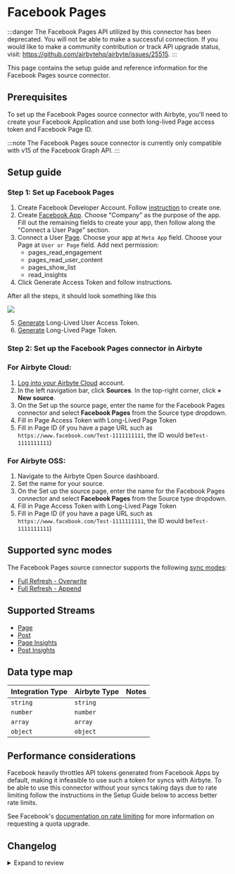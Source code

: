 # Facebook Pages

:::danger
The Facebook Pages API utilized by this connector has been deprecated. You will not be able to make a successful connection. If you would like to make a community contribution or track API upgrade status, visit: https://github.com/airbytehq/airbyte/issues/25515.
:::

This page contains the setup guide and reference information for the Facebook Pages source connector.

## Prerequisites

To set up the Facebook Pages source connector with Airbyte, you'll need to create your Facebook Application and use both long-lived Page access token and Facebook Page ID.

:::note
The Facebook Pages souce connector is currently only compatible with v15 of the Facebook Graph API.
:::

## Setup guide

### Step 1: Set up Facebook Pages

1. Create Facebook Developer Account. Follow [instruction](https://developers.facebook.com/async/registration/) to create one.
2. Create [Facebook App](https://developers.facebook.com/apps/). Choose "Company" as the purpose of the app. Fill out the remaining fields to create your app, then follow along the "Connect a User Page" section.
3. Connect a User [Page](https://developers.facebook.com/tools/explorer/). Choose your app at `Meta App` field. Choose your Page at `User or Page` field. Add next permission:
   - pages_read_engagement
   - pages_read_user_content
   - pages_show_list
   - read_insights
4. Click Generate Access Token and follow instructions.

After all the steps, it should look something like this

![](/.gitbook/assets/facebook-pages-1.png)

5. [Generate](https://developers.facebook.com/docs/facebook-login/guides/access-tokens/get-long-lived#get-a-long-lived-user-access-token) Long-Lived User Access Token.
6. [Generate](https://developers.facebook.com/docs/facebook-login/guides/access-tokens/get-long-lived#long-lived-page-token) Long-Lived Page Token.

### Step 2: Set up the Facebook Pages connector in Airbyte

### For Airbyte Cloud:

1. [Log into your Airbyte Cloud](https://cloud.airbyte.com/workspaces) account.
2. In the left navigation bar, click **Sources**. In the top-right corner, click **+ New source**.
3. On the Set up the source page, enter the name for the Facebook Pages connector and select **Facebook Pages** from the Source type dropdown.
4. Fill in Page Access Token with Long-Lived Page Token
5. Fill in Page ID (if you have a page URL such as `https://www.facebook.com/Test-1111111111`, the ID would be`Test-1111111111`)

### For Airbyte OSS:

1. Navigate to the Airbyte Open Source dashboard.
2. Set the name for your source.
3. On the Set up the source page, enter the name for the Facebook Pages connector and select **Facebook Pages** from the Source type dropdown.
4. Fill in Page Access Token with Long-Lived Page Token
5. Fill in Page ID (if you have a page URL such as `https://www.facebook.com/Test-1111111111`, the ID would be`Test-1111111111`)

## Supported sync modes

The Facebook Pages source connector supports the following [sync modes](https://docs.airbyte.com/cloud/core-concepts#connection-sync-modes):

- [Full Refresh - Overwrite](https://docs.airbyte.com/understanding-airbyte/connections/full-refresh-overwrite/)
- [Full Refresh - Append](https://docs.airbyte.com/understanding-airbyte/connections/full-refresh-append)

## Supported Streams

- [Page](https://developers.facebook.com/docs/graph-api/reference/v19.0/page/#overview)
- [Post](https://developers.facebook.com/docs/graph-api/reference/v19.0/page/feed)
- [Page Insights](https://developers.facebook.com/docs/graph-api/reference/v19.0/page/insights)
- [Post Insights](https://developers.facebook.com/docs/graph-api/reference/v19.0/insights)

## Data type map

| Integration Type | Airbyte Type | Notes |
| :--------------- | :----------- | :---- |
| `string`         | `string`     |       |
| `number`         | `number`     |       |
| `array`          | `array`      |       |
| `object`         | `object`     |       |

## Performance considerations

Facebook heavily throttles API tokens generated from Facebook Apps by default, making it infeasible to use such a token for syncs with Airbyte. To be able to use this connector without your syncs taking days due to rate limiting follow the instructions in the Setup Guide below to access better rate limits.

See Facebook's [documentation on rate limiting](https://developers.facebook.com/docs/graph-api/overview/rate-limiting) for more information on requesting a quota upgrade.

## Changelog

<details>
  <summary>Expand to review</summary>

| Version | Date       | Pull Request                                             | Subject                                                                                                                                                                |
|:--------|:-----------| :------------------------------------------------------- |:-----------------------------------------------------------------------------------------------------------------------------------------------------------------------|
| 1.1.1 | 2025-05-03 | [53787](https://github.com/airbytehq/airbyte/pull/53787) | Update dependencies |
| 1.1.0 | 2025-04-30 | [59126](https://github.com/airbytehq/airbyte/pull/59126) | Re-enable in cloud and update versions |
| 1.0.32 | 2025-02-01 | [52793](https://github.com/airbytehq/airbyte/pull/52793) | Update dependencies |
| 1.0.31  | 2025-01-27 | [52122](https://github.com/airbytehq/airbyte/pull/52122/files) | Upgrade Facebook API to v21.0                                                                                                                                          |
| 1.0.30  | 2025-01-25 | [52373](https://github.com/airbytehq/airbyte/pull/52373) | Update dependencies                                                                                                                                                    |
| 1.0.29  | 2025-01-18 | [51637](https://github.com/airbytehq/airbyte/pull/51637) | Update dependencies                                                                                                                                                    |
| 1.0.28  | 2025-01-11 | [51056](https://github.com/airbytehq/airbyte/pull/51056) | Update dependencies                                                                                                                                                    |
| 1.0.27  | 2025-01-04 | [50923](https://github.com/airbytehq/airbyte/pull/50923) | Update dependencies                                                                                                                                                    |
| 1.0.26  | 2024-12-28 | [50530](https://github.com/airbytehq/airbyte/pull/50530) | Update dependencies                                                                                                                                                    |
| 1.0.25  | 2024-12-21 | [49997](https://github.com/airbytehq/airbyte/pull/49997) | Update dependencies                                                                                                                                                    |
| 1.0.24  | 2024-12-14 | [49154](https://github.com/airbytehq/airbyte/pull/49154) | Starting with this version, the Docker image is now rootless. Please note that this and future versions will not be compatible with Airbyte versions earlier than 0.64 |
| 1.0.23  | 2024-10-29 | [47737](https://github.com/airbytehq/airbyte/pull/47737) | Update dependencies                                                                                                                                                    |
| 1.0.22  | 2024-10-21 | [47025](https://github.com/airbytehq/airbyte/pull/47025) | Update dependencies                                                                                                                                                    |
| 1.0.21  | 2024-10-12 | [46807](https://github.com/airbytehq/airbyte/pull/46807) | Update dependencies                                                                                                                                                    |
| 1.0.20  | 2024-10-05 | [46461](https://github.com/airbytehq/airbyte/pull/46461) | Update dependencies                                                                                                                                                    |
| 1.0.19  | 2024-09-28 | [46133](https://github.com/airbytehq/airbyte/pull/46133) | Update dependencies                                                                                                                                                    |
| 1.0.18  | 2024-09-21 | [45734](https://github.com/airbytehq/airbyte/pull/45734) | Update dependencies                                                                                                                                                    |
| 1.0.17  | 2024-09-14 | [45563](https://github.com/airbytehq/airbyte/pull/45563) | Update dependencies                                                                                                                                                    |
| 1.0.16  | 2024-09-07 | [45311](https://github.com/airbytehq/airbyte/pull/45311) | Update dependencies                                                                                                                                                    |
| 1.0.15  | 2024-08-31 | [45052](https://github.com/airbytehq/airbyte/pull/45052) | Update dependencies                                                                                                                                                    |
| 1.0.14  | 2024-08-24 | [44664](https://github.com/airbytehq/airbyte/pull/44664) | Update dependencies                                                                                                                                                    |
| 1.0.13  | 2024-08-17 | [44234](https://github.com/airbytehq/airbyte/pull/44234) | Update dependencies                                                                                                                                                    |
| 1.0.12  | 2024-08-12 | [43729](https://github.com/airbytehq/airbyte/pull/43729) | Update dependencies                                                                                                                                                    |
| 1.0.11  | 2024-08-10 | [43477](https://github.com/airbytehq/airbyte/pull/43477) | Update dependencies                                                                                                                                                    |
| 1.0.10  | 2024-08-03 | [43224](https://github.com/airbytehq/airbyte/pull/43224) | Update dependencies                                                                                                                                                    |
| 1.0.9   | 2024-07-27 | [42787](https://github.com/airbytehq/airbyte/pull/42787) | Update dependencies                                                                                                                                                    |
| 1.0.8   | 2024-07-20 | [42255](https://github.com/airbytehq/airbyte/pull/42255) | Update dependencies                                                                                                                                                    |
| 1.0.7   | 2024-07-13 | [41685](https://github.com/airbytehq/airbyte/pull/41685) | Update dependencies                                                                                                                                                    |
| 1.0.6   | 2024-07-10 | [41543](https://github.com/airbytehq/airbyte/pull/41543) | Update dependencies                                                                                                                                                    |
| 1.0.5   | 2024-07-09 | [41126](https://github.com/airbytehq/airbyte/pull/41126) | Update dependencies                                                                                                                                                    |
| 1.0.4   | 2024-07-06 | [40812](https://github.com/airbytehq/airbyte/pull/40812) | Update dependencies                                                                                                                                                    |
| 1.0.3   | 2024-06-25 | [40500](https://github.com/airbytehq/airbyte/pull/40500) | Update dependencies                                                                                                                                                    |
| 1.0.2   | 2024-06-22 | [40058](https://github.com/airbytehq/airbyte/pull/40058) | Update dependencies                                                                                                                                                    |
| 1.0.1   | 2024-06-06 | [39243](https://github.com/airbytehq/airbyte/pull/39243) | [autopull] Upgrade base image to v1.2.2                                                                                                                                |
| 1.0.0   | 2024-03-14 | [36015](https://github.com/airbytehq/airbyte/pull/36015) | Upgrade Facebook API to v19.0                                                                                                                                          |
| 0.3.0   | 2023-06-26 | [27728](https://github.com/airbytehq/airbyte/pull/27728) | License Update: Elv2                                                                                                                                                   |
| 0.2.5   | 2023-04-13 | [26939](https://github.com/airbytehq/airbyte/pull/26939) | Add advancedAuth to the connector spec                                                                                                                                 |
| 0.2.4   | 2023-04-13 | [25143](https://github.com/airbytehq/airbyte/pull/25143) | Update insight metrics request params                                                                                                                                  |
| 0.2.3   | 2023-02-23 | [23395](https://github.com/airbytehq/airbyte/pull/23395) | Parse datetime to rfc3339                                                                                                                                              |
| 0.2.2   | 2023-02-10 | [22804](https://github.com/airbytehq/airbyte/pull/22804) | Retry 500 errors                                                                                                                                                       |
| 0.2.1   | 2022-12-29 | [20925](https://github.com/airbytehq/airbyte/pull/20925) | Fix tests; modify expected records                                                                                                                                     |
| 0.2.0   | 2022-11-24 | [19788](https://github.com/airbytehq/airbyte/pull/19788) | Migrate lo low-code; Beta certification; Upgrade Facebook API to v.15                                                                                                  |
| 0.1.6   | 2021-12-22 | [9032](https://github.com/airbytehq/airbyte/pull/9032) | Remove deprecated field `live_encoders` from Page stream                                                                                                               |
| 0.1.5   | 2021-11-26 | [8267](https://github.com/airbytehq/airbyte/pull/8267) | updated all empty objects in schemas for Page and Post streams                                                                                                         |
| 0.1.4   | 2021-11-26 | [](https://github.com/airbytehq/airbyte/pull/)           | Remove unsupported insights_export field from Pages request                                                                                                            |
| 0.1.3   | 2021-10-28 | [7440](https://github.com/airbytehq/airbyte/pull/7440)   | Generate Page token from config access token                                                                                                                           |
| 0.1.2   | 2021-10-18 | [7128](https://github.com/airbytehq/airbyte/pull/7128)   | Upgrade Facebook API to v.12                                                                                                                                           |
| 0.1.1   | 2021-09-30 | [6438](https://github.com/airbytehq/airbyte/pull/6438)   | Annotate Oauth2 flow initialization parameters in connector specification                                                                                              |
| 0.1.0   | 2021-09-01 | [5158](https://github.com/airbytehq/airbyte/pull/5158)   | Initial Release                                                                                                                                                        |

</details>
